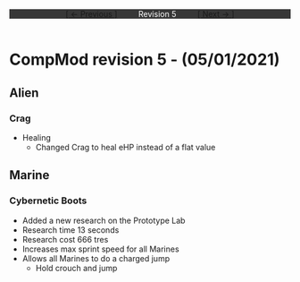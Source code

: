 <div style="width:100%;background-color:#373737;color:#FFFFFF;text-align:center">
<div style="display:inline-block;float:left;padding-left:20%">
<a href="revision4">
[ <- Previous ]
</a>
</div>
<div style="display:inline-block;">
Revision 5
</div>
<div style="display:inline-block;float:right;padding-right:20%">
<a href="revision6">
[ Next -> ]
</a>
</div>
</div>

<br />

# CompMod revision 5 - (05/01/2021)
## Alien

### Crag
* Healing
  * Changed Crag to heal eHP instead of a flat value

## Marine

### Cybernetic Boots
* Added a new research on the Prototype Lab
* Research time 13 seconds
* Research cost 666 tres
* Increases max sprint speed for all Marines
* Allows all Marines to do a charged jump
  * Hold crouch and jump

<br/>

